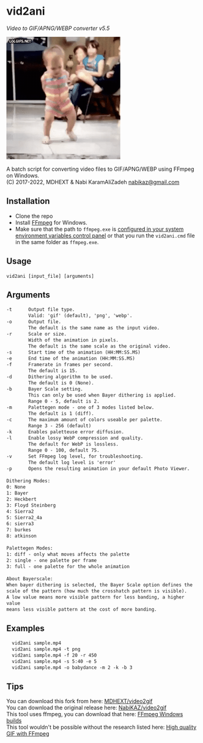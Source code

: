 # vid2ani

*Video to GIF/APNG/WEBP converter v5.5*

![sample gif file generated](sample.gif)

A batch script for converting video files to GIF/APNG/WEBP using FFmpeg on Windows.<br>
(C) 2017-2022, MDHEXT & Nabi KaramAliZadeh <nabikaz@gmail.com>


## Installation
* Clone the repo
* Install [FFmpeg](https://www.ffmpeg.org/download.html#build-windows) for Windows.
* Make sure that the path to `ffmpeg.exe` is 
  [configured in your system environment variables control panel](https://www.wikihow.com/Install-FFmpeg-on-Windows) 
  or that you run the `vid2ani.cmd` file in the same folder as `ffmpeg.exe`.

## Usage
```
vid2ani [input_file] [arguments]
```
## Arguments
```
-t      Output file type.
        Valid: 'gif' (default), 'png', 'webp'.
-o      Output file.
        The default is the same name as the input video.
-r      Scale or size.
        Width of the animation in pixels.
        The default is the same scale as the original video.
-s      Start time of the animation (HH:MM:SS.MS)
-e      End time of the animation (HH:MM:SS.MS)
-f      Framerate in frames per second.
        The default is 15.
-d      Dithering algorithm to be used.
        The default is 0 (None).
-b      Bayer Scale setting.
        This can only be used when Bayer dithering is applied.
        Range 0 - 5, default is 2.
-m      Palettegen mode - one of 3 modes listed below.
        The default is 1 (diff).
-c      The maximum amount of colors useable per palette.
        Range 3 - 256 (default)
-k      Enables paletteuse error diffusion.
-l      Enable lossy WebP compression and quality.
        The default for WebP is lossless.
        Range 0 - 100, default 75.
-v      Set FFmpeg log level, for troubleshooting.
        The default log level is 'error'
-p      Opens the resulting animation in your default Photo Viewer.

Dithering Modes:
0: None
1: Bayer
2: Heckbert
3: Floyd Steinberg
4: Sierra2
5: Sierra2_4a
6: sierra3
7: burkes
8: atkinson

Palettegen Modes:
1: diff - only what moves affects the palette
2: single - one palette per frame
3: full - one palette for the whole animation

About Bayerscale:
When bayer dithering is selected, the Bayer Scale option defines the
scale of the pattern (how much the crosshatch pattern is visible).
A low value means more visible pattern for less banding, a higher value
means less visible pattern at the cost of more banding.
```

## Examples
```
  vid2ani sample.mp4
  vid2ani sample.mp4 -t png
  vid2ani sample.mp4 -f 20 -r 450
  vid2ani sample.mp4 -s 5:40 -e 5
  vid2ani sample.mp4 -o babydance -m 2 -k -b 3
```

## Tips
You can download this fork from here: [MDHEXT/video2gif](https://github.com/MDHEXT/video2gif)<br>
You can download the original release here: [NabiKAZ/video2gif](https://github.com/NabiKAZ/video2gif)<br>
This tool uses ffmpeg, you can download that here: [FFmpeg Windows builds](https://www.ffmpeg.org/download.html#build-windows)<br>
This tool wouldn't be possible without the research listed here: [High quality GIF with FFmpeg](https://blog.pkh.me/p/21-high-quality-gif-with-ffmpeg.html)<br>
